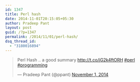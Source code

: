 ```yaml
---
id: 1347
title: Perl hash
date: 2014-11-01T20:15:05+05:30
author: Pradeep Pant
layout: post
guid: /?p=1347
permalink: /2014/11/01/perl-hash/
dsq_thread_id:
  - "3180016894"
---
```

<blockquote class="twitter-tweet" lang="en">
  <p>
    Perl Hash .. a good summary <a href="http://t.co/jG2k4ftORH">http://t.co/jG2k4ftORH</a> <a href="https://twitter.com/hashtag/perl?src=hash">#perl</a> <a href="https://twitter.com/hashtag/programming?src=hash">#programming</a>
  </p>
  
  <p>
    — Pradeep Pant (@ppant) <a href="https://twitter.com/ppant/status/528557259287056384">November 1, 2014</a>
  </p>
</blockquote>